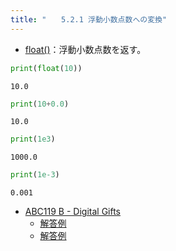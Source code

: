 ```yaml
---
title: "　　5.2.1 浮動小数点数への変換"
---
```


* [float()](https://docs.python.org/ja/3/library/functions.html#float)：浮動小数点数を返す。

```python:サンプルコード：sample_247.py
print(float(10))
```

```text:実行結果
10.0
```

```python:サンプルコード：sample_248.py
print(10+0.0)
```

```text:実行結果
10.0
```

```python:サンプルコード：sample_249.py
print(1e3)
```

```text:実行結果
1000.0
```

```python:サンプルコード：sample_250.py
print(1e-3)
```

```text:実行結果
0.001
```

- [ABC119 B - Digital Gifts](https://atcoder.jp/contests/abc119/tasks/abc119_b)
    - [解答例](https://atcoder.jp/contests/abc119/submissions/17496681)
    - [解答例](https://atcoder.jp/contests/abc119/submissions/17917855)